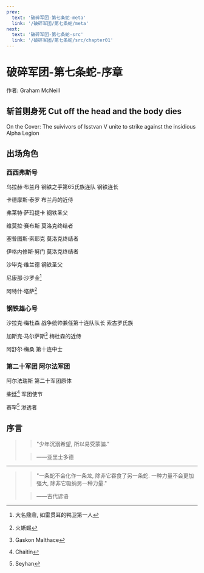 ```yaml
---
prev:
  text: '破碎军团-第七条蛇-meta'
  link: '/破碎军团/第七条蛇/meta'
next:
  text: '破碎军团-第七条蛇-src'
  link: '/破碎军团/第七条蛇/src/chapter01'
---
```


# 破碎军团-第七条蛇-序章

作者: Graham McNeill

## 斩首则身死 Cut off the head and the body dies

On the Cover: The suivivors of Isstvan V unite to strike against the insidious Alpha Legion

## 出场角色

### 西西弗斯号

乌拉赫·布兰丹 钢铁之手第65氏族连队 钢铁连长

卡德摩斯·泰罗 布兰丹的近侍

弗莱特·萨玛提卡 钢铁圣父

维莫拉·赛布斯 莫洛克终结者

塞普图斯·索耶克 莫洛克终结者

伊格内修斯·努门 莫洛克终结者

沙毕克·维兰德 钢铁圣父

尼康那·沙罗金[^1]

阿特什·塔萨[^2]

### 钢铁雄心号

沙拉克·梅杜森 战争统帅兼任第十连队队长 索古罗氏族

加斯克·马尔萨斯[^3] 梅杜森的近侍

阿舒尔·梅桑 第十连中士

### 第二十军团 阿尔法军团

阿尔法瑞斯 第二十军团原体

柴廷[^4] 军团使节

赛罕[^5] 渗透者

## 序言

> > "少年沉溺希望, 所以易受蒙骗."
>
> > ——亚里士多德

--------

> > "一条蛇不会化作一条龙, 除非它吞食了另一条蛇. 一种力量不会更加强大, 除非它吸纳另一种力量."
>
> > ——古代谚语

[^1]: 大名鼎鼎, 如雷贯耳的鸭卫第一人

[^2]: 火蜥蜴

[^3]: Gaskon Malthace

[^4]: Chaitin

[^5]: Seyhan
